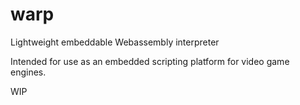 # warp
Lightweight embeddable Webassembly interpreter

Intended for use as an embedded scripting platform for video game engines.

WIP
